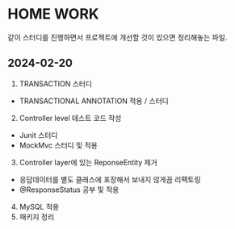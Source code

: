 # HOME WORK
같이 스터디를 진행하면서 프로젝트에 개선할 것이 있으면 정리해놓는 파일.

## 2024-02-20
1. TRANSACTION 스터디
  - TRANSACTIONAL ANNOTATION 적용 / 스터디
2. Controller level 테스트 코드 작성
  - Junit 스터디
  - MockMvc 스터디 및 적용
3. Controller layer에 있는 ReponseEntity 제거
  - 응답데이터를 별도 클래스에 포장해서 보내지 않게끔 리팩토링
  - @ResponseStatus 공부 및 적용
4. MySQL 적용
5. 패키지 정리